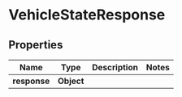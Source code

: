 
# VehicleStateResponse

## Properties
Name | Type | Description | Notes
------------ | ------------- | ------------- | -------------
**response** | **Object** |  | 



